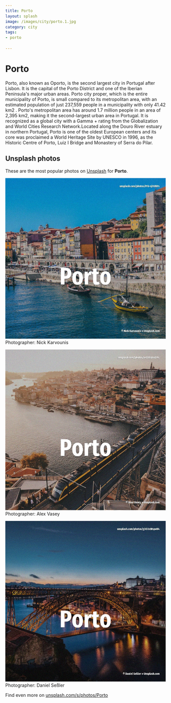 ```yaml
---
title: Porto
layout: splash
image: /images/city/porto.1.jpg
category: city
tags:
- porto

---
```

# Porto

Porto, also known as Oporto, is the second largest city in Portugal after Lisbon. It is the capital of the Porto District and one of the Iberian Peninsula's major urban areas. Porto city proper, which is the entire municipality of Porto, is small compared to its metropolitan  area, with an estimated population of just 237,559 people in a municipality with only 41.42 km2 . Porto's metropolitan area has around 1.7 million people  in an area of 2,395 km2, making it the  second-largest urban area in Portugal. It is recognized as a global city with a Gamma + rating from the Globalization and World Cities  Research Network.Located along the Douro River estuary in northern Portugal, Porto is one of the  oldest European centers and its core was proclaimed a World Heritage Site by UNESCO in 1996, as the  Historic Centre of Porto, Luiz I Bridge and Monastery of Serra do Pilar. 

 
## Unsplash photos
These are the most popular photos on [Unsplash](https://unsplash.com) for **Porto**.
 
![Porto](/images/city/porto.1.jpg)
Photographer:  Nick Karvounis
 
![Porto](/images/city/porto.2.jpg)
Photographer:  Alex Vasey
 
![Porto](/images/city/porto.3.jpg)
Photographer:  Daniel Seßler
 
Find even more on [unsplash.com/s/photos/Porto](https://unsplash.com/s/photos/Porto)
 
